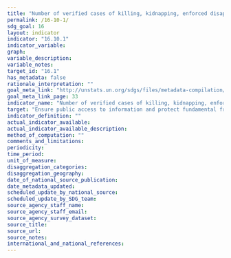 ```yaml
---
title: "Number of verified cases of killing, kidnapping, enforced disappearance, arbitrary detention and torture of journalists, associated media personnel, trade unionists and human rights advocates in the previous 12 months"
permalink: /16-10-1/
sdg_goal: 16
layout: indicator
indicator: "16.10.1"
indicator_variable: 
graph: 
variable_description: 
variable_notes: 
target_id: "16.1"
has_metadata: false
rationale_interpretation: ""
goal_meta_link: "http://unstats.un.org/sdgs/files/metadata-compilation/Metadata-Goal-16.pdf"
goal_meta_link_page: 33
indicator_name: "Number of verified cases of killing, kidnapping, enforced disappearance, arbitrary detention and torture of journalists, associated media personnel, trade unionists and human rights advocates in the previous 12 months"
target: "Ensure public access to information and protect fundamental freedoms, in accordance with national legislation and international agreements."
indicator_definition: ""
actual_indicator_available: 
actual_indicator_available_description: 
method_of_computation: ""
comments_and_limitations: 
periodicity: 
time_period: 
unit_of_measure: 
disaggregation_categories: 
disaggregation_geography: 
date_of_national_source_publication: 
date_metadata_updated: 
scheduled_update_by_national_source: 
scheduled_update_by_SDG_team: 
source_agency_staff_name: 
source_agency_staff_email: 
source_agency_survey_dataset: 
source_title: 
source_url: 
source_notes: 
international_and_national_references: 
---
```


